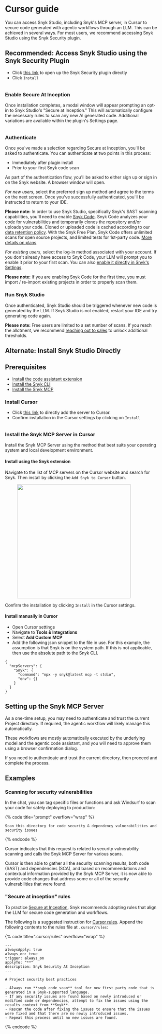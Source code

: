 # Cursor guide

You can access Snyk Studio, including Snyk's MCP server, in Cursor to secure code generated with agentic workflows through an LLM. This can be achieved in several ways. For most users, we recommend accessing Snyk Studio using the Snyk Security plugin.&#x20;

## Recommended: Access Snyk Studio using the Snyk Security Plugin

* Click [this link](cursor:extension/snyk-security.snyk-vulnerability-scanner) to open up the Snyk Security plugin directly
* Click `Install`

<figure><img src="../../../.gitbook/assets/Screenshot 2025-10-13 at 2.19.30 PM.png" alt=""><figcaption></figcaption></figure>

### Enable Secure At Inception

Once installation completes, a modal window will appear prompting an opt-in to Snyk Studio's "Secure at Inception." This will automatically configure the necessary rules to scan any new AI generated code. Additional variations are available within the plugin's Settings page.

<figure><img src="../../../.gitbook/assets/image.png" alt=""><figcaption></figcaption></figure>

### Authenticate

Once you've made a selection regarding Secure at Inception, you'll be asked to authenticate. You can authenticate at two points in this process:

* Immediately after plugin install
* Prior to your first Snyk code scan

As part of the authentication flow, you'll be asked to either sign up or sign in on the Snyk website. A browser window will open.

_For new users_, select the preferred sign up method and agree to the terms on the next screen. Once you've successfully authenticated, you'll be instructed to return to your IDE.

**Please note:** In order to use Snyk Studio, specifically Snyk's SAST scanning capabilities, you'll need to enable [Snyk Code](../../../scan-with-snyk/snyk-code/). Snyk Code analyzes your code for vulnerabilities and temporarily clones the repository and/or uploads your code. Cloned or uploaded code is cached according to our [data retention policy](../../../snyk-data-and-governance/how-snyk-handles-your-data.md). With the Snyk Free Plan, Snyk Code offers unlimited scans for open source projects, and limited tests for 1st-party code. [More details on plans](https://snyk.io/plans/)

_For existing users,_ select the log-in method associated with your account. If you don't already have access to Snyk Code, your LLM will prompt you to enable it prior to your first scan. You can also [enable it directly in Snyk's Settings](../../../implementation-and-setup/enterprise-implementation-guide/phase-2-configure-account/set-visibility-and-configure-an-organization-template/enable-snyk-code.md).&#x20;

**Please note:** If you are enabling Snyk Code for the first time, you must import / re-import existing projects in order to properly scan them.

### Run Snyk Studio

Once authenticated, Snyk Studio should be triggered whenever new code is generated by the LLM. If Snyk Studio is not enabled, restart your IDE and try generating code again.&#x20;

**Please note:** Free users are limited to a set number of scans. If you reach the allotment, we recommend [reaching out to sales](https://snyk.io/contact-us/) to unlock additional thresholds.&#x20;

## Alternate: Install Snyk Studio Directly

## Prerequisites

* [Install the code assistant extension](cursor-guide.md#install-cursor)
* [Install the Snyk CLI](../../../developer-tools/snyk-cli/install-or-update-the-snyk-cli/)
* [Install the Snyk MCP](cursor-guide.md#install-the-snyk-mcp-server-in-cursor)

### Install Cursor

* Click [this link](cursor://anysphere.cursor-deeplink/mcp/install?name=snyk\&config=eyJjb21tYW5kIjoibnB4IC15IHNueWtAbGF0ZXN0IG1jcCAtdCBzdGRpbyJ9) to directly add the server to Cursor.
* Confirm installation in the Cursor settings by clicking on `Install`

<figure><img src="../../../.gitbook/assets/image (362).png" alt=""><figcaption></figcaption></figure>

### Install the Snyk MCP Server in Cursor

Install the Snyk MCP Server using the method that best suits your operating system and local development environment.

#### Install using the Snyk extension

Navigate to the list of MCP servers on the Cursor website and search for Snyk. Then install by clicking the `Add Snyk to Cursor` button.

<div data-full-width="false"><figure><img src="../../../.gitbook/assets/image (330).png" alt="" width="375"><figcaption></figcaption></figure></div>

Confirm the installation by clicking `Install` in the Cursor settings.

#### Install manually in Cursor

* Open Cursor settings
* Navigate to **Tools & Integrations**
* Select **Add Custom MCP**
* Add the following json snippet to the file in use. For this example, the assumption is that Snyk is on the system path. If this is not applicable, then use the absolute path to the Snyk CLI.

```json5
{
  "mcpServers": {
    "Snyk": {
      "command": "npx -y snyk@latest mcp -t stdio",
      "env": {}
    }
  }
}
```

## Setting up the Snyk MCP Server

As a one-time setup, you may need to authenticate and trust the current Project directory. If required, the agentic workflow will likely manage this automatically.

These workflows are mostly automatically executed by the underlying model and the agentic code assistant, and you will need to approve them using a browser confirmation dialog.

If you need to authenticate and trust the current directory, then proceed and complete the process.

## Examples

### Scanning for security vulnerabilities

In the chat, you can tag specific files or functions and ask Windsurf to scan your code for safely deploying to production:

{% code title="prompt" overflow="wrap" %}
```
Scan this directory for code security & dependency vulnerabilities and security issues
```
{% endcode %}

Cursor indicates that this request is related to security vulnerability scanning and calls the Snyk MCP Server for various scans.

Cursor is then able to gather all the security scanning results, both code (SAST) and dependencies (SCA), and based on recommendations and contextual information provided by the Snyk MCP Server, it is now able to provide code changes that address some or all of the security vulnerabilities that were found.

### "Secure at inception" rules

To practice [Secure at Inception](../../../discover-snyk/getting-started/glossary.md#secure-at-inception), Snyk recommends adopting rules that align the LLM for secure code generation and workflows.

The following is a suggested instruction for [Cursor rules](https://docs.cursor.com/en/context/rules). Append the following contents to the rules file at `.cursor/rules`:

{% code title=".cursor/rules" overflow="wrap" %}
```
---
alwaysApply: true
always_on: true
trigger: always_on
applyTo: "**"
description: Snyk Security At Inception
---

# Project security best practices

- Always run **snyk_code_scan** tool for new first party code that is generated in a Snyk-supported language.
- If any security issues are found based on newly introduced or modified code or dependencies, attempt to fix the issues using the results context from **Snyk**.
- Rescan the code after fixing the issues to ensure that the issues were fixed and that there are no newly introduced issues.
- Repeat this process until no new issues are found.
```
{% endcode %}
